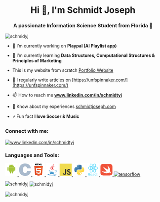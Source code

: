 <h1 align="center">Hi 👋, I'm Schmidt Joseph</h1>
<h3 align="center">A passionate Information Science Student from Florida 🌴</h3>

<p align="left"> <img src="https://komarev.com/ghpvc/?username=schmidyj&label=Profile%20views&color=0e75b6&style=flat" alt="schmidyj" /> </p>

- 🔭 I’m currently working on **Playpal (AI Playlist app)**

- 🌱 I’m currently learning **Data Structures, Computational Structures & Principles of Marketing**

- This is my website from scratch [Portfolio Website](schmidtyjoseph.com)

- 📝 I regularly write articles on [https://unfspinnaker.com/](https://unfspinnaker.com/)

- 📫 How to reach me **www.linkedin.com/in/schmidtyj**

- 📄 Know about my experiences [schmidtjoseph.com](schmidtyjoseph.com)

- ⚡ Fun fact **I love Soccer & Music**

<h3 align="left">Connect with me:</h3>
<p align="left">
<a href="https://linkedin.com/in/www.linkedin.com/in/schmidtyj" target="blank"><img align="center" src="https://raw.githubusercontent.com/rahuldkjain/github-profile-readme-generator/master/src/images/icons/Social/linked-in-alt.svg" alt="www.linkedin.com/in/schmidtyj" height="30" width="40" /></a>
</p>

<h3 align="left">Languages and Tools:</h3>
<p align="left"> <a href="https://developer.android.com" target="_blank" rel="noreferrer"> <img src="https://raw.githubusercontent.com/devicons/devicon/master/icons/android/android-original-wordmark.svg" alt="android" width="40" height="40"/> </a> <a href="https://www.cprogramming.com/" target="_blank" rel="noreferrer"> <img src="https://raw.githubusercontent.com/devicons/devicon/master/icons/c/c-original.svg" alt="c" width="40" height="40"/> </a> <a href="https://www.w3.org/html/" target="_blank" rel="noreferrer"> <img src="https://raw.githubusercontent.com/devicons/devicon/master/icons/html5/html5-original-wordmark.svg" alt="html5" width="40" height="40"/> </a> <a href="https://www.java.com" target="_blank" rel="noreferrer"> <img src="https://raw.githubusercontent.com/devicons/devicon/master/icons/java/java-original.svg" alt="java" width="40" height="40"/> </a> <a href="https://developer.mozilla.org/en-US/docs/Web/JavaScript" target="_blank" rel="noreferrer"> <img src="https://raw.githubusercontent.com/devicons/devicon/master/icons/javascript/javascript-original.svg" alt="javascript" width="40" height="40"/> </a> <a href="https://www.python.org" target="_blank" rel="noreferrer"> <img src="https://raw.githubusercontent.com/devicons/devicon/master/icons/python/python-original.svg" alt="python" width="40" height="40"/> </a> <a href="https://reactjs.org/" target="_blank" rel="noreferrer"> <img src="https://raw.githubusercontent.com/devicons/devicon/master/icons/react/react-original-wordmark.svg" alt="react" width="40" height="40"/> </a> <a href="https://developer.apple.com/swift/" target="_blank" rel="noreferrer"> <img src="https://raw.githubusercontent.com/devicons/devicon/master/icons/swift/swift-original.svg" alt="swift" width="40" height="40"/> </a> <a href="https://www.tensorflow.org" target="_blank" rel="noreferrer"> <img src="https://www.vectorlogo.zone/logos/tensorflow/tensorflow-icon.svg" alt="tensorflow" width="40" height="40"/> </a> </p>

<p><img align="left" src="https://github-readme-stats.vercel.app/api/top-langs?username=schmidyj&show_icons=true&locale=en&layout=compact" alt="schmidyj" /></p>

<p>&nbsp;<img align="center" src="https://github-readme-stats.vercel.app/api?username=schmidyj&show_icons=true&locale=en" alt="schmidyj" /></p>

<p><img align="center" src="https://github-readme-streak-stats.herokuapp.com/?user=schmidyj&" alt="schmidyj" /></p>
